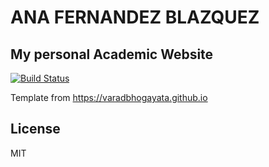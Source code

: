 # ANA FERNANDEZ BLAZQUEZ
## My personal Academic Website



[![Build Status](https://travis-ci.org/joemccann/dillinger.svg?branch=master)](https://travis-ci.org/joemccann/dillinger)

Template from https://varadbhogayata.github.io
## License

MIT


